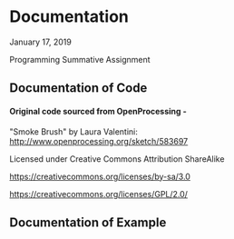 # Documentation
January 17, 2019

Programming Summative Assignment
## Documentation of Code

#### Original code sourced from OpenProcessing -

"Smoke Brush" by Laura Valentini: http://www.openprocessing.org/sketch/583697

Licensed under Creative Commons Attribution ShareAlike

https://creativecommons.org/licenses/by-sa/3.0

https://creativecommons.org/licenses/GPL/2.0/

## Documentation of Example
